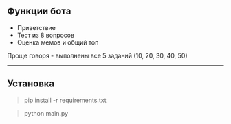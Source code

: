 Функции бота
-------

- Приветствие
- Тест из 8 вопросов
- Оценка мемов и общий топ

Проще говоря - выполнены все 5 заданий (10, 20, 30, 40, 50)

------
Установка
----
> pip install -r requirements.txt

> python main.py